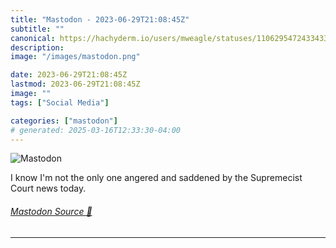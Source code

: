 ```yaml
---
title: "Mastodon - 2023-06-29T21:08:45Z"
subtitle: ""
canonical: https://hachyderm.io/users/mweagle/statuses/110629547243343366
description:
image: "/images/mastodon.png"

date: 2023-06-29T21:08:45Z
lastmod: 2023-06-29T21:08:45Z
image: ""
tags: ["Social Media"]

categories: ["mastodon"]
# generated: 2025-03-16T12:33:30-04:00
---
```

![Mastodon](/images/mastodon.png)

<p>I know I&#39;m not the only one angered and saddened by the Supremecist Court news today.</p>


###### [Mastodon Source 🐘](https://hachyderm.io/@mweagle/110629547243343366)

___
